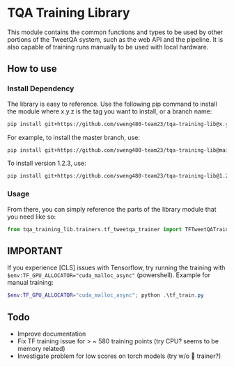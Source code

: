 # TQA Training Library

This module contains the common functions and types to be used by other portions of the TweetQA system, such as the web API and the pipeline. It is also capable of training runs manually to be used with local hardware.

## How to use

### Install Dependency

The library is easy to reference. Use the following pip command to install the module where x.y.z is the tag you want to install, or a branch name:

```bash
pip install git+https://github.com/sweng480-team23/tqa-training-lib@x.y.z
```

For example, to install the master branch, use:

```bash
pip install git+https://github.com/sweng480-team23/tqa-training-lib@main
```

To install version 1.2.3, use:

```bash
pip install git+https://github.com/sweng480-team23/tqa-training-lib@1.2.3
```

### Usage

From there, you can simply reference the parts of the library module that you need like so:

```py
from tqa_training_lib.trainers.tf_tweetqa_trainer import TFTweetQATrainer
```

## IMPORTANT

If you experience \[CLS\] issues with Tensorflow, try running the training with `$env:TF_GPU_ALLOCATOR="cuda_malloc_async"` (powershell). Example for manual training:

```powershell
$env:TF_GPU_ALLOCATOR="cuda_malloc_async"; python .\tf_train.py
```

## Todo

- Improve documentation
- Fix TF training issue for > ~ 580 training points (try CPU? seems to be memory related)
- Investigate problem for low scores on torch models (try w/o 🤗 trainer?)
